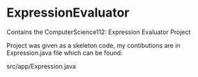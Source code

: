 # ExpressionEvaluator
Contains the ComputerScience112: Expression Evaluator Project

Project was given as a skeleton code, my contibutions are in Expression.java file which can be found:

src/app/Expression.java
